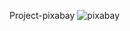 Project-pixabay
![pixabay](https://user-images.githubusercontent.com/66856814/90453195-56a4aa80-e0c6-11ea-885e-6a974461c498.jpg)
